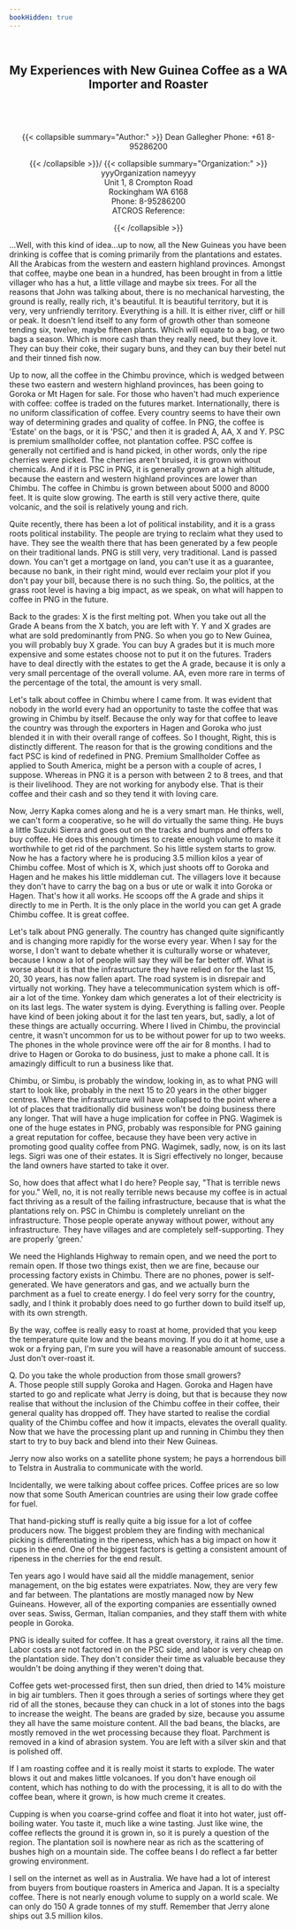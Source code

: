 ```yaml
---
bookHidden: true
---
```

<body>
<br/>
<center></center>
<center><h2>
My Experiences with New Guinea Coffee as a WA Importer and Roaster
</h2></center>
<br><br/><center><h3></h3><div>{{< collapsible summary="Author:" >}}
<span id="1">Dean Gallegher  
Phone: +61 8-95286200  
</span>  
  
{{< /collapsible >}}/
{{< collapsible summary="Organization:" >}}
<span id="2">yyyOrganization nameyyy  
Unit 1, 8 Crompton Road  
Rockingham WA 6168  
Phone: 8-95286200  
ATCROS Reference:</span>  
  
  
  
{{< /collapsible >}}
</div>
</center>
<p>

...Well, with this kind of idea...up to now, all the New Guineas you have been drinking is coffee that is coming primarily from the plantations and estates.  All the Arabicas from the western and eastern highland provinces.  Amongst that coffee, maybe one bean in a hundred, has been brought in from a little villager who has a hut, a little village and maybe six trees.  For all the reasons that John was talking about, there is no mechanical harvesting, the ground is really, really rich, it's beautiful.  It is beautiful territory, but it is very, very unfriendly territory.  Everything is a hill.  It is either river, cliff or hill or peak.  It doesn't lend itself to any form of growth other than someone tending six, twelve, maybe fifteen plants.  Which will equate to a bag, or two bags a season.  Which is more cash than they really need, but they love it.  They can buy their coke, their sugary buns, and they can buy their betel nut and their tinned fish now.</p>
<p>
Up to now, all the coffee in the Chimbu province, which is wedged between these two eastern and western highland provinces, has been going to Goroka or Mt Hagen for sale.  For those who haven't had much experience with coffee: coffee is traded on the futures market.  Internationally, there is no uniform classification of coffee.  Every country seems to have their own way of determining grades and quality of coffee.   In PNG, the coffee is 'Estate' on the bags, or it is 'PSC,' and then it is graded A, AA, X and Y.  PSC is premium smallholder coffee, not plantation coffee.  PSC coffee is generally not certified and is hand picked, in other words, only the ripe cherries were picked.  The cherries aren't bruised, it is grown without chemicals.  And if it is PSC in PNG, it is generally grown at a high altitude, because the eastern and western highland provinces are lower than Chimbu.  The coffee in Chimbu is grown between about 5000 and 8000 feet.  It is quite slow growing.  The earth is still very active there, quite volcanic, and the soil is relatively young and rich.</p>
<p>
Quite recently, there has been a lot of political instability, and it is a grass roots political instability.  The people are trying to reclaim what they used to have. They see the wealth there that has been generated by a few people on their traditional lands.  PNG is still very, very traditional.  Land is passed down.  You can't get a mortgage on land, you can't use it as a guarantee, because no bank, in their right mind, would ever reclaim your plot if you don't pay your bill, because there is no such thing.  So, the politics, at the grass root level is having a big impact, as we speak, on what will happen to coffee in PNG in the future.</p>
<p>
Back to the grades: X is the first melting pot.  When you take out all the Grade A beans from the X batch, you are left with Y.  Y and X grades are what are sold predominantly from PNG.  So when you go to New Guinea, you will probably buy X grade.  You can buy A grades but it is much more expensive and some estates choose not to put it on the futures.  Traders have to deal directly with the estates to get the A grade, because it is only a very small percentage of the overall volume.  AA, even more rare in terms of the percentage of the total, the amount is very small.</p>
<p>
Let's talk about coffee in Chimbu where I came from.  It was evident that nobody in the world every had an opportunity to taste the coffee that was growing in Chimbu by itself.  Because the only way for that coffee to leave the country was through the exporters in Hagen and Goroka who just blended it in with their overall range of coffees.  So I thought, Right, this is distinctly different.  The reason for that is the growing conditions and the fact PSC is kind of redefined in PNG.  Premium Smallholder Coffee as applied to South America, might be a person with a couple of acres, I suppose.  Whereas in PNG it is a person with between 2 to 8 trees, and that is their livelihood.  They are not working for anybody else.  That is their coffee and their cash and so they tend it with loving care.</p>
<p>
Now, Jerry Kapka comes along and he is a very smart man.  He thinks, well, we can't form a cooperative, so he will do virtually the same thing.  He buys a little Suzuki Sierra and goes out on the tracks and bumps and offers to buy coffee.  He does this enough times to create enough volume to make it worthwhile to get rid of the parchment.  So his little system starts to grow.  Now he has a factory where he is producing 3.5 million kilos a year of Chimbu coffee.  Most of which is X, which just shoots off to Goroka and Hagen and he makes his little middleman cut.  The villagers love it because they don't have to carry the bag on a bus or ute or walk it into Goroka or Hagen.  That's how it all works.  He scoops off the A grade and ships it directly to me in Perth.  It is the only place in the world you can get A grade Chimbu coffee.  It is great coffee.</p>
<p>
Let's talk about PNG generally.  The country has changed quite significantly and is changing more rapidly for the worse every year.  When I say for the worse, I don't want to debate whether it is culturally worse or whatever, because I know a lot of people will say they will be far better off.  What is worse about it is that the infrastructure they have relied on for the last 15, 20, 30 years, has now fallen apart.  The road system is in disrepair and virtually not working.  They have a telecommunication system which is off-air a  lot of the time.  Yonkey dam which generates a lot of their electricity is on its last legs.  The water system is dying.  Everything is falling over.  People have kind of been joking about it for the last ten years, but, sadly, a lot of these things are actually occurring.  Where I lived in Chimbu, the provincial centre, it wasn't uncommon for us to be without power for up to two weeks.  The phones in the whole province were off the air for 8 months.  I had to drive to Hagen or Goroka to do business, just to make a phone call.  It is amazingly difficult to run a business like that.</p>
<p>
Chimbu, or Simbu, is probably the window, looking in, as to what PNG will start to look like, probably in the next 15 to 20 years in the other bigger centres.  Where the infrastructure will have collapsed to the point where a lot of places that traditionally did business won't be doing business there any longer.  That will have a huge implication for coffee in PNG.  Wagimek is one of the huge estates in PNG, probably was responsible for PNG gaining a great reputation for coffee, because they have been very active in promoting good quality coffee from PNG.  Wagimek, sadly, now, is on its last legs.  Sigri was one of their estates.  It is Sigri effectively no longer, because the land owners have started to take it over.</p>
<p>
So, how does that affect what I do here?  People say, "That is terrible news for you."  Well, no, it is not really terrible news because my coffee is in actual fact thriving as a result of the failing infrastructure, because that is what the plantations rely on.  PSC in Chimbu is completely unreliant on the infrastructure.  Those people operate anyway without power, without any infrastructure.  They have villages and are completely self-supporting.  They are properly 'green.'</p>
<p>
We need the Highlands Highway to remain open, and we need the port to remain open. If those two things exist, then we are fine, because our processing factory exists in Chimbu.  There are no phones, power is self-generated.  We have generators and gas, and we actually burn the parchment as a fuel to create energy.  I do feel very sorry for the country, sadly, and I think it probably does need to go further down to build itself up, with its own strength.</p>
<p>
By the way, coffee is really easy to roast at home, provided that you keep the temperature quite low and the beans moving.  If you do it at home, use a wok or a frying pan, I'm sure you will have a reasonable amount of success.  Just don't over-roast it.</p>
<p>
Q.  Do you take the whole production from those small growers?<br/>
A.  Those people still supply Goroka and Hagen.  Goroka and Hagen have started to go and replicate what Jerry is doing, but that is because they now realise that without the inclusion of the Chimbu coffee in their coffee, their general quality has dropped off.  They have started to realise the cordial quality of the Chimbu coffee and how it impacts, elevates the overall quality.  Now that we have the processing plant up and running in Chimbu they then start to try to buy back and blend into their New Guineas.</p>
<p>
Jerry now also works on a satellite phone system; he pays a horrendous bill to Telstra in Australia to communicate with the world.</p>
<p>
Incidentally, we were talking about coffee prices.  Coffee prices are so low now that some South American countries are using their low grade coffee for fuel.</p>
<p>
That hand-picking stuff is really quite a big issue for a lot of coffee producers now.  The biggest problem they are finding with mechanical picking is differentiating in the ripeness, which has a big impact on how it cups in the end.  One of the biggest factors is getting a consistent amount of ripeness in the cherries for the end result.</p>
<p>
Ten years ago I would have said all the middle management, senior management, on the big estates were expatriates.  Now, they are very few and far between.  The plantations are mostly managed now by New Guineans.  However, all of the exporting companies are essentially owned over seas.  Swiss, German, Italian companies, and they staff them with white people in Goroka.</p>
<p>
PNG is ideally suited for coffee.  It has a great overstory, it rains all the time.  Labor costs are not factored in on the PSC side, and labor is very cheap on the plantation side.  They don't consider their time as valuable because they wouldn't be doing anything if they weren't doing that.</p>
<p>
Coffee gets wet-processed first, then sun dried, then dried to 14% moisture in big air tumblers.  Then it goes through a series of sortings where they get rid of all the stones, because they can chuck in a lot of stones into the bags to increase the weight.  The beans are graded by size, because you assume they all have the same moisture content.  All the bad beans, the blacks, are mostly removed in the wet processing because they float.  Parchment is removed in a kind of abrasion system.  You are left with a silver skin and that is polished off.</p>
<p>
If I am roasting coffee and it is really moist it starts to explode.  The water blows it out and makes little volcanoes. If you don't have enough oil content, which has nothing to do with the processing, it is all to do with the coffee bean, where it grown, is how much creme it creates.</p>
<p>
Cupping is when you coarse-grind coffee and float it into hot water, just off-boiling water.  You taste it, much like a wine tasting.  Just like wine, the coffee reflects the ground it is grown in, so it is purely a question of the region.  The plantation soil is nowhere near as rich as the scattering of bushes high on a mountain side.  The coffee beans I do reflect a far better growing environment.<p>
<p>
I sell on the internet as well as in Australia.  We have had a lot of interest from buyers from boutique roasters in America and Japan.  It is a specialty coffee.  There is not nearly enough volume to supply on a world scale.  We can only do 150 A grade tonnes of my stuff.  Remember  that Jerry alone ships out 3.5 million kilos.</p>

</p></p></br></body>
